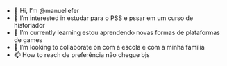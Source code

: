 - 👋 Hi, I’m @manuellefer  
- 👀 I’m interested in estudar para o PSS e pssar em um curso de historiador 
- 🌱 I’m currently learning estou aprendendo novas formas de plataformas de games
- 💞️ I’m looking to collaborate on com a escola e com a minha familia  
- 📫 How to reach de preferência não chegue bjs

<!---
manuellefer/manuellefer is a ✨ special ✨ repository because its `README.md` (this file) appears on your GitHub profile.
You can click the Preview link to take a look at your changes.
--->
